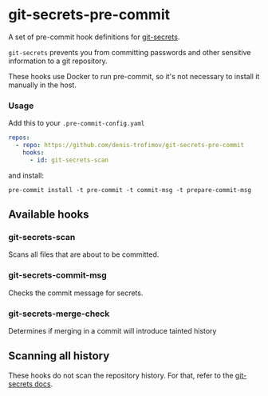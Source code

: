git-secrets-pre-commit
======================

A set of pre-commit hook definitions for [git-secrets](https://github.com/awslabs/git-secrets).

`git-secrets` prevents you from committing passwords and other sensitive information to a git repository.

These hooks use Docker to run pre-commit, so it's not necessary to install it manually in the host.

### Usage

Add this to your `.pre-commit-config.yaml`

```yaml
repos:
  - repo: https://github.com/denis-trofimov/git-secrets-pre-commit
    hooks:
      - id: git-secrets-scan
```

and install:

```
pre-commit install -t pre-commit -t commit-msg -t prepare-commit-msg
```

## Available hooks

### git-secrets-scan

Scans all files that are about to be committed.

### git-secrets-commit-msg

Checks the commit message for secrets.

### git-secrets-merge-check

Determines if merging in a commit will introduce tainted history

## Scanning all history

These hooks do not scan the repository history. For that, refer to the [git-secrets docs](https://github.com/awslabs/git-secrets).
